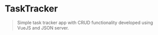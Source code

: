 # TaskTracker
> Simple task tracker app with CRUD functionality developed using VueJS and JSON server.

